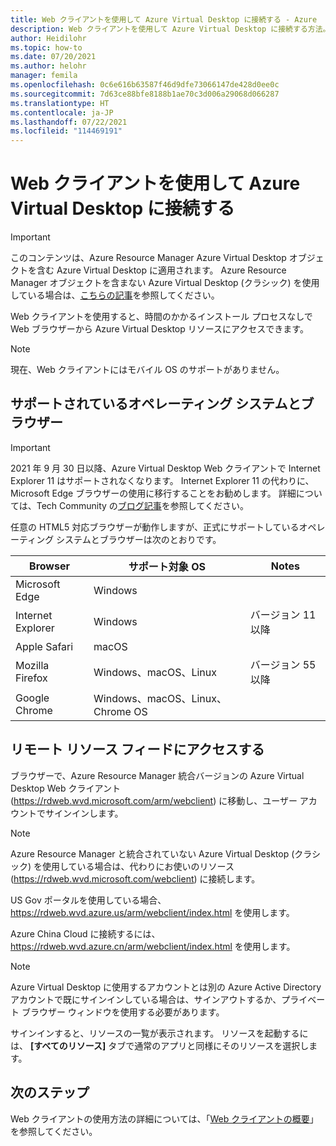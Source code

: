 ```yaml
---
title: Web クライアントを使用して Azure Virtual Desktop に接続する - Azure
description: Web クライアントを使用して Azure Virtual Desktop に接続する方法。
author: Heidilohr
ms.topic: how-to
ms.date: 07/20/2021
ms.author: helohr
manager: femila
ms.openlocfilehash: 0c6e616b63587f46d9dfe73066147de428d0ee0c
ms.sourcegitcommit: 7d63ce88bfe8188b1ae70c3d006a29068d066287
ms.translationtype: HT
ms.contentlocale: ja-JP
ms.lasthandoff: 07/22/2021
ms.locfileid: "114469191"
---
```

# <a name="connect-to-azure-virtual-desktop-with-the-web-client"></a>Web クライアントを使用して Azure Virtual Desktop に接続する

>[!IMPORTANT]
>このコンテンツは、Azure Resource Manager Azure Virtual Desktop オブジェクトを含む Azure Virtual Desktop に適用されます。 Azure Resource Manager オブジェクトを含まない Azure Virtual Desktop (クラシック) を使用している場合は、[こちらの記事](../virtual-desktop-fall-2019/connect-web-2019.md)を参照してください。

Web クライアントを使用すると、時間のかかるインストール プロセスなしで Web ブラウザーから Azure Virtual Desktop リソースにアクセスできます。

>[!NOTE]
>現在、Web クライアントにはモバイル OS のサポートがありません。

## <a name="supported-operating-systems-and-browsers"></a>サポートされているオペレーティング システムとブラウザー
>[!IMPORTANT]
>2021 年 9 月 30 日以降、Azure Virtual Desktop Web クライアントで Internet Explorer 11 はサポートされなくなります。 Internet Explorer 11 の代わりに、Microsoft Edge ブラウザーの使用に移行することをお勧めします。 詳細については、Tech Community の[ブログ記事](https://aka.ms/WVDSupportIE11)を参照してください。

任意の HTML5 対応ブラウザーが動作しますが、正式にサポートしているオペレーティング システムとブラウザーは次のとおりです。

| Browser           | サポート対象 OS                     | Notes               |
|-------------------|----------------------------------|---------------------|
| Microsoft Edge    | Windows                          |                     |
| Internet Explorer | Windows                          | バージョン 11 以降 |
| Apple Safari      | macOS                            |                     |
| Mozilla Firefox   | Windows、macOS、Linux            | バージョン 55 以降 |
| Google Chrome     | Windows、macOS、Linux、Chrome OS |                     |

## <a name="access-remote-resources-feed"></a>リモート リソース フィードにアクセスする

ブラウザーで、Azure Resource Manager 統合バージョンの Azure Virtual Desktop Web クライアント (<https://rdweb.wvd.microsoft.com/arm/webclient>) に移動し、ユーザー アカウントでサインインします。

>[!NOTE]
>Azure Resource Manager と統合されていない Azure Virtual Desktop (クラシック) を使用している場合は、代わりにお使いのリソース (<https://rdweb.wvd.microsoft.com/webclient>) に接続します。
>
> US Gov ポータルを使用している場合、<https://rdweb.wvd.azure.us/arm/webclient/index.html> を使用します。
> 
> Azure China Cloud に接続するには、<https://rdweb.wvd.azure.cn/arm/webclient/index.html> を使用します。

>[!NOTE]
>Azure Virtual Desktop に使用するアカウントとは別の Azure Active Directory アカウントで既にサインインしている場合は、サインアウトするか、プライベート ブラウザー ウィンドウを使用する必要があります。

サインインすると、リソースの一覧が表示されます。 リソースを起動するには、 **[すべてのリソース]** タブで通常のアプリと同様にそのリソースを選択します。

## <a name="next-steps"></a>次のステップ

Web クライアントの使用方法の詳細については、「[Web クライアントの概要](/windows-server/remote/remote-desktop-services/clients/remote-desktop-web-client)」を参照してください。
